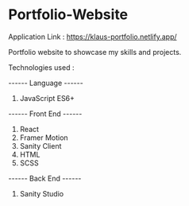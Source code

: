 # Portfolio-Website

Application Link : https://klaus-portfolio.netlify.app/

Portfolio website to showcase my skills and projects.

Technologies used :

------ Language ------
1. JavaScript ES6+

------ Front End ------
1. React
2. Framer Motion
3. Sanity Client
4. HTML
5. SCSS

------ Back End ------
1. Sanity Studio

